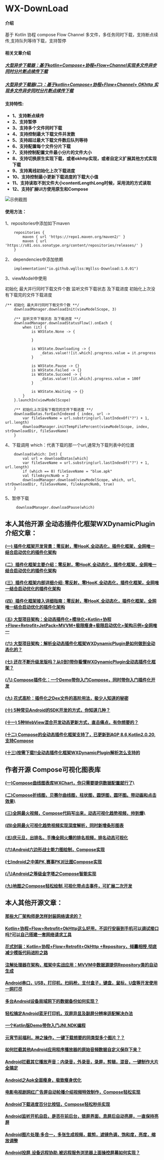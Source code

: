 # WX-DownLoad

#### 介绍
基于 Kotlin 协程 compose Flow Channel 多文件，多任务同时下载，支持断点续传,支持队列等待下载，支持暂停
#### 相关文章介绍
##### [大型异步下载器：基于kotlin+Compose+协程+Flow+Channel实现多文件异步同时分片断点续传下载](https://juejin.cn/post/7514590876863135795)
##### [大型异步下载器(二)：基于kotlin+Compose+协程+Flow+Channel+ OKhttp 实现多文件异步同时分片断点续传下载](https://juejin.cn/post/7517120006044663819)
#### 支持特性:
* **1、支持断点续传**
* **2、支持暂停**
* **3、支持多个文件同时下载**
* **4、支持控制最大下载文件并发数**
* **5、支持超过最大下载文件数后队列等待**
* **6、支持配置每个文件分片下载**
* **7、支持控制配置文件最小分片的文件大小**
* **8、支持切换原生实现下载，或者okhttp实现，或者自定义扩展其他方式实现下载**
* **9、支持离线初始化上次下载进度**
* **10、支持控制最小更新下载进度的下载大小值**
* **11、支持读取不到文件大小contentLengthLong时候，采用流的方式读取**
* **12、支持扩展UI方使用原生和Compose**

![示例截图](https://raw.githubusercontent.com/wgllss/WX-Download/master/pic/ezgif-8eaac153aa4e9a.gif)

#### 使用方法：
1、repositories中添加如下maven
```
    repositories {
        maven { url 'https://repo1.maven.org/maven2/' }
        maven { url 'https://s01.oss.sonatype.org/content/repositories/releases/' }
    }
```
2、 dependencies中添加依赖
```
    implementation("io.github.wgllss:Wgllss-Download:1.0.01")
```
3、viewModel中使用

初始化 最大并行同时下载文件个数
监听文件下载状态 及下载进度
初始化上次没有下载完的文件下载进度

```
/** 初始化 最大并行同时下载文件个数 **/
    downloadManager.downloadInit(viewModelScope, 3)
    
    /** 监听文件下载状态 及下载进度 **/
    downloadManager.downloadStatusFlow().onEach {
        when (it) {
            is WXState.None -> {
    
            }
    
            is WXState.Downloading -> {
                _datas.value!![it.which].progress.value = it.progress
            }
    
            is WXState.Pause -> {}
            is WXState.Failed -> {}
            is WXState.Succeed -> {
                _datas.value!![it.which].progress.value = 100f
            }
    
            is WXState.Waiting -> {}
        }
    }.launchIn(viewModelScope)
    
    /** 初始化上次没有下载完的文件下载进度 **/
    downloadDatas.forEachIndexed { index, url ->
        var fileSaveName = url.substring(url.lastIndexOf("?") + 1, url.length)
        downloadManager.initTempFilePercent(viewModelScope, index, strDownloadDir, fileSaveName)
    }
```

4、下载调用
which：代表下载的那一个url,通常为下载列表中的位置
```
    download(which: Int) {
        val url = downloadDatas[which]
        var fileSaveName = url.substring(url.lastIndexOf("?") + 1, url.length)
        if (which == 0) fileSaveName = "blue.apk"
        val fileAsyncNumb = 2
        downloadManager.download(viewModelScope, which, url, strDownloadDir, fileSaveName, fileAsyncNumb, true)
    }
```
5、暂停下载
```
     downloadManager.downloadPause(which)
```

## 本人其他开源 全动态插件化框架WXDynamicPlugin介绍文章：

#### [(一) 插件化框架开发背景：零反射，零HooK,全动态化，插件化框架，全网唯一结合启动优化的插件化架构](https://juejin.cn/post/7347994218235363382)

#### [(二）插件化框架主要介绍：零反射，零HooK,全动态化，插件化框架，全网唯一结合启动优化的插件化架构](https://juejin.cn/post/7367676494976532490)

#### [(三）插件化框架内部详细介绍: 零反射，零HooK,全动态化，插件化框架，全网唯一结合启动优化的插件化架构](https://juejin.cn/post/7368397264026370083)

#### [(四）插件化框架接入详细指南：零反射，零HooK,全动态化，插件化框架，全网唯一结合启动优化的插件化架构](https://juejin.cn/post/7372393698230550565)

#### [(五) 大型项目架构：全动态插件化+模块化+Kotlin+协程+Flow+Retrofit+JetPack+MVVM+极限瘦身+极限启动优化+架构示例+全网唯一](https://juejin.cn/post/7381787510071934985)

#### [(六) 大型项目架构：解析全动态插件化框架WXDynamicPlugin是如何做到全动态化的？](https://juejin.cn/post/7388891131037777929)

#### [(七) 还在不断升级发版吗？从0到1带你看懂WXDynamicPlugin全动态插件化框架？](https://juejin.cn/post/7412124636239904819)

#### [(八) Compose插件化：一个Demo带你入门Compose，同时带你入门插件化开发](https://juejin.cn/post/7425434773026537483)

#### [(九) 花式高阶：插件化之Dex文件的高阶用法，极少人知道的秘密 ](https://juejin.cn/spost/7428216743166771212)

#### [(十) 5种常见Android的SDK开发的方式，你知道几种？ ](https://juejin.cn/post/7431088937278947391)

#### [(十一) 5种WebView混合开发动态更新方式，直击痛点，有你想要的？ ](https://juejin.cn/post/7433288965942165558)

#### [(十二) Compose的全动态插件化框架支持了，已更新到AGP 8.6,Kotlin2.0.20,支持Compose](https://juejin.cn/post/7435587382345482303)

#### [(十三)按需下载!!全动态插件化框架WXDynamicPlugin解析怎么支持的](https://juejin.cn/post/7497428040484241462)

## 作者开源 Compose可视化图表库

#### [(一)Compose曲线图表库WXChart，你只需要提供数据配置就行了](https://juejin.cn/post/7438835112790605865 "https://juejin.cn/post/7438835112790605865")\

#### [(二)Compose折线图，贝赛尔曲线图，柱状图，圆饼图，圆环图。带动画和点击效果](https://juejin.cn/post/7442228138501259283 "https://juejin.cn/post/7442228138501259283")\

#### [(三)全网最火视频，Compose代码写出来，动态可视化趋势视频，帅到爆](https://juejin.cn/post/7449238845214244875 "https://juejin.cn/post/7449238845214244875")\

#### [(四)全网最火可视化趋势视频实现深度解析，同时新增条形图表](https://juejin.cn/post/7449910229573943350)

#### [(五)庆元旦，出排名，手撸全网火爆的排名视频，排名动态可视化](https://juejin.cn/post/7454386729702375465)

#### [(六)Android六边形战士能力图绘制，Compose实现](https://juejin.cn/post/7457449985530757161)

#### [(七)ndroid之中美PK,赛事PK对比图Compose实现](https://juejin.cn/post/7462544107527389247)

#### [(八)Android之等级金字塔之Compose智能实现](https://juejin.cn/post/7468865451134091275)

#### [(九)地图之Compose轻松绘制,可视化带点击事件，可扩展二次开发](https://juejin.cn/post/7485936146070356006)

## 本人其他开源文章：

#### [那些大厂架构师是怎样封装网络请求的？](https://juejin.cn/post/7435904232597372940)

#### [Kotlin+协程+Flow+Retrofit+OkHttp这么好用，不运行安装到手机可以调试接口吗?可以自己搭建一套网络请求工具](https://juejin.cn/post/7406675078810910761)

#### [花式封装：Kotlin+协程+Flow+Retrofit+OkHttp +Repository，倾囊相授,彻底减少模版代码进阶之路](https://juejin.cn/post/7417847546323042345)

#### [注解处理器在架构，框架中实战应用：MVVM中数据源提供Repository类的自动生成](https://juejin.cn/post/7392258195089162290)

#### [Android串口，USB，打印机，扫码枪，支付盒子，键盘，鼠标，U盘等开发使用一网打尽](https://juejin.cn/post/7439231301869305910)

#### [多台Android设备局域网下的数据备份如何实现？](https://juejin.cn/post/7444378661934055464)

#### [轻松搞定Android蓝牙打印机，双屏异显及副屏分辨率适配解决办法](https://juejin.cn/post/7446820939943428107)

#### [一个Kotlin版Demo带你入门JNI,NDK编程](https://juejin.cn/post/7452181029996380171)

#### [元宵节前福利，神之操作，一键下载想要的同类型多个图片？？](https://juejin.cn/post/7469991575277207602)

#### [如何拦截其他Android应用程序播放器的原始音频数据自定义保存下来？](https://juejin.cn/post/7459720128983351337)

#### [Android拦截其它播放声音：内录音，外录音，录屏，剪辑，混音，一键制作大片全搞定](https://juejin.cn/post/7472223022192836659)

#### [Android之Apk全面瘦身，极致瘦身优化](https://juejin.cn/post/7483439484052258853)

#### [电影电视剧网红广告屏自动轮播介绍视频特效制作，Compose轻松实现](https://juejin.cn/post/7491241868861554726)

#### [Android下载进度百分比按钮，Compose轻松秒杀实现](https://juejin.cn/post/7493449430789095476)

#### [Android监听开机自启，是否在前后台，锁屏界面，息屏后自动亮屏，一直保持亮屏](https://juejin.cn/post/7494083990069444648)

#### [Android图片处理:多合一，多张生成视频，裁剪，滤镜色调，饱和度，亮度，缩放调整](https://juejin.cn/post/7496344493705510927)

#### [Android投屏,设备远程协助,被远程服务浏览器上面操控屏幕如何实现？](https://juejin.cn/post/7500981295104000039)
